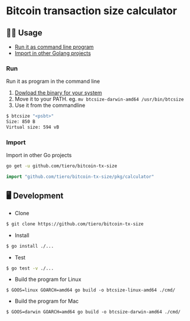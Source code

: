 # Bitcoin transaction size calculator

## 🏃‍♀️ Usage

* [Run it as command line program](#run)
* [Import in other Golang projects](#import)


### Run
Run it as program in the command line

1. [Dowload the binary for your system](https://github.com/tiero/bitcoin-tx-size/releases)
2. Move it to your PATH. eg. `mv btcsize-darwin-amd64 /usr/bin/btcsize`
3. Use it from the commandline
```sh
$ btcsize "<psbt>"
Size: 850 B
Virtual size: 594 vB
```

### Import
Import in other Go projects

```sh
go get -u github.com/tiero/bitcoin-tx-size
```
```go
import "github.com/tiero/bitcoin-tx-size/pkg/calculator"
```

## 🖥 Development

* Clone 
```sh
$ git clone https://github.com/tiero/bitcoin-tx-size
```

* Install
```sh
$ go install ./...
```

* Test 
```sh
$ go test -v ./...
```

* Build the program for Linux
```
$ GOOS=linux GOARCH=amd64 go build -o btcsize-linux-amd64 ./cmd/
```

* Build the program for Mac
```
$ GOOS=darwin GOARCH=amd64 go build -o btcsize-darwin-amd64 ./cmd/
```



